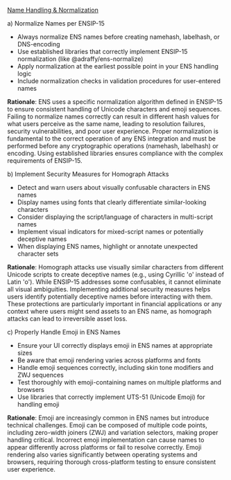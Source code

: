 [Name Handling & Normalization](#name-handling--normalization)

a) Normalize Names per ENSIP-15
- Always normalize ENS names before creating namehash, labelhash, or DNS-encoding
- Use established libraries that correctly implement ENSIP-15 normalization (like @adraffy/ens-normalize)
- Apply normalization at the earliest possible point in your ENS handling logic
- Include normalization checks in validation procedures for user-entered names

**Rationale**: ENS uses a specific normalization algorithm defined in ENSIP-15 to ensure consistent handling of Unicode characters and emoji sequences. Failing to normalize names correctly can result in different hash values for what users perceive as the same name, leading to resolution failures, security vulnerabilities, and poor user experience. Proper normalization is fundamental to the correct operation of any ENS integration and must be performed before any cryptographic operations (namehash, labelhash) or encoding. Using established libraries ensures compliance with the complex requirements of ENSIP-15.

b) Implement Security Measures for Homograph Attacks
- Detect and warn users about visually confusable characters in ENS names
- Display names using fonts that clearly differentiate similar-looking characters
- Consider displaying the script/language of characters in multi-script names
- Implement visual indicators for mixed-script names or potentially deceptive names
- When displaying ENS names, highlight or annotate unexpected character sets

**Rationale**: Homograph attacks use visually similar characters from different Unicode scripts to create deceptive names (e.g., using Cyrillic 'о' instead of Latin 'o'). While ENSIP-15 addresses some confusables, it cannot eliminate all visual ambiguities. Implementing additional security measures helps users identify potentially deceptive names before interacting with them. These protections are particularly important in financial applications or any context where users might send assets to an ENS name, as homograph attacks can lead to irreversible asset loss.

c) Properly Handle Emoji in ENS Names
- Ensure your UI correctly displays emoji in ENS names at appropriate sizes
- Be aware that emoji rendering varies across platforms and fonts
- Handle emoji sequences correctly, including skin tone modifiers and ZWJ sequences
- Test thoroughly with emoji-containing names on multiple platforms and browsers
- Use libraries that correctly implement UTS-51 (Unicode Emoji) for handling emoji

**Rationale**: Emoji are increasingly common in ENS names but introduce technical challenges. Emoji can be composed of multiple code points, including zero-width joiners (ZWJ) and variation selectors, making proper handling critical. Incorrect emoji implementation can cause names to appear differently across platforms or fail to resolve correctly. Emoji rendering also varies significantly between operating systems and browsers, requiring thorough cross-platform testing to ensure consistent user experience.
